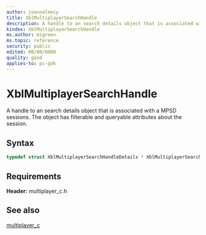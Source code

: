 ```yaml
---
author: joannaleecy
title: XblMultiplayerSearchHandle
description: A handle to an search details object that is associated with a MPSD sessions. The object has filterable and queryable attributes about the session.
kindex: XblMultiplayerSearchHandle
ms.author: migreen
ms.topic: reference
security: public
edited: 00/00/0000
quality: good
applies-to: pc-gdk
---
```


# XblMultiplayerSearchHandle  

A handle to an search details object that is associated with a MPSD sessions. The object has filterable and queryable attributes about the session.    

## Syntax  
  
```cpp
typedef struct XblMultiplayerSearchHandleDetails * XblMultiplayerSearchHandle;  
```  

## Requirements  
  
**Header:** multiplayer_c.h
  
## See also  
[multiplayer_c](../multiplayer_c_members.md)  
  
  
